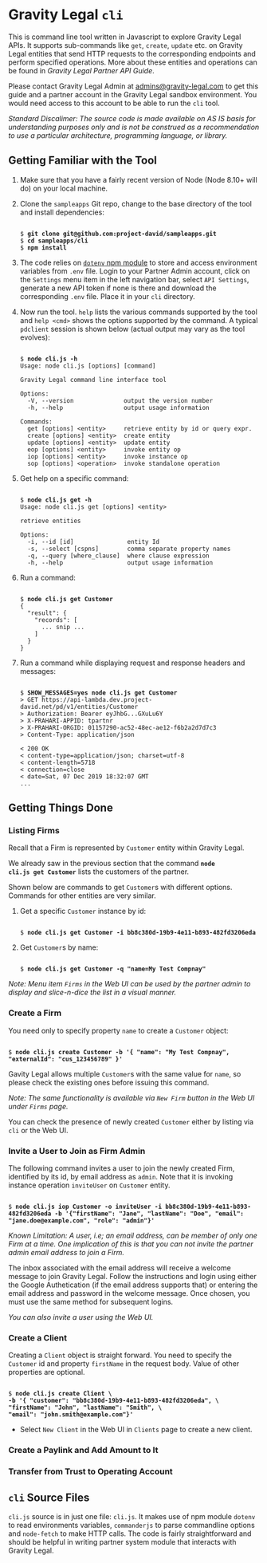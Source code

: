 # Gravity Legal `cli`

This is command line tool written in Javascript to explore Gravity Legal APIs. It supports sub-commands like `get`, `create`, `update` etc. on Gravity Legal entities that send HTTP requests to the corresponding endpoints and perform specified operations. More about these entities and operations can be found in _Gravity Legal Partner API Guide_.

Please contact Gravity Legal Admin at <admins@gravity-legal.com> to get this guide and a partner account in the Gravity Legal sandbox environment. You would need access to this account to be able to run the `cli` tool.

*Standard Discalimer: The source code is made available on AS IS basis for understanding purposes only and is not be construed as a recommendation to use a particular architecture, programming language, or library.*

## Getting Familiar with the Tool

1. Make sure that you have a fairly recent version of Node (Node 8.10+ will do) on your local machine.

2. Clone the `sampleapps` Git repo, change to the base directory of the tool and install dependencies:
   <pre><code>
   $ <b>git clone git@github.com:project-david/sampleapps.git</b>
   $ <b>cd sampleapps/cli</b>
   $ <b>npm install</b>
   </code></pre>

3. The code relies on [`dotenv` npm module](https://www.npmjs.com/package/dotenv) to store and access environment variables from `.env` file. Login to your Partner Admin account, click on the `Settings` menu item in the left navigation bar, select `API Settings`, generate a new API token if none is there and download the corresponding `.env` file. Place it in your `cli` directory.

4. Now run the tool. `help` lists the various commands supported by the tool and `help <cmd>` shows the options supported by the command. A typical `pdclient` session is shown below (actual output may vary as the tool evolves):
   
   <pre><code>
   $ <b>node cli.js -h</b>
   Usage: node cli.js [options] [command]

   Gravity Legal command line interface tool<br>
   Options:
     -V, --version              output the version number
     -h, --help                 output usage information<br>
   Commands:
     get [options] &lt;entity&gt;     retrieve entity by id or query expr.
     create [options] &lt;entity&gt;  create entity
     update [options] &lt;entity&gt;  update entity
     eop [options] &lt;entity&gt;     invoke entity op
     iop [options] &lt;entity&gt;     invoke instance op
     sop [options] &lt;operation&gt;  invoke standalone operation
   </code></pre>

5. Get help on a specific command:
   <pre><code>
   $ <b>node cli.js get -h</b>
   Usage: node cli.js get [options] &lt;entity&gt;

   retrieve entities<br>
   Options:
     -i, --id [id]               entity Id
     -s, --select [cspns]        comma separate property names
     -q, --query [where_clause]  where clause expression
     -h, --help                  output usage information
   </code></pre>

6. Run a command:
   <pre><code>
   $ <b>node cli.js get Customer</b>
   {
     "result": {
       "records": [
         ... snip ...
       ]
     }
   }
   </code></pre>
7. Run a command while displaying request and response headers and messages:
   <pre><code>
   $ <b>SHOW_MESSAGES=yes node cli.js get Customer</b>
   > GET https://api-lambda.dev.project-david.net/pd/v1/entities/Customer
   > Authorization: Bearer eyJhbG...GXuLu6Y
   > X-PRAHARI-APPID: tpartnr
   > X-PRAHARI-ORGID: 01157290-ac52-48ec-ae12-f6b2a2d7d7c3
   > Content-Type: application/json

   < 200 OK
   < content-type=application/json; charset=utf-8
   < content-length=5718
   < connection=close
   < date=Sat, 07 Dec 2019 18:32:07 GMT
   ...
   </code></pre>
## Getting Things Done

### Listing Firms

Recall that a Firm is represented by `Customer` entity within Gravity Legal.

We already saw in the previous section that the command <b><code>node cli.js get Customer</code></b> lists the customers of the partner.

Shown below are commands to get `Customer`s with different options. Commands for other entities are very similar.

1. Get a specific `Customer` instance by id:
   <pre><code>
   $ <b>node cli.js get Customer -i bb8c380d-19b9-4e11-b893-482fd3206eda</b>
   </code></pre>

2. Get `Customer`s by name:
   <pre><code>
   $ <b>node cli.js get Customer -q "name=My Test Compnay"</b>
   </code></pre>

*Note: Menu item `Firms` in the Web UI can be used by the partner admin to display and slice-n-dice the list in a visual manner.*

### Create a Firm

You need only to specify property `name` to create a `Customer` object:

<pre><code>
$ <b>node cli.js create Customer -b '{ "name": "My Test Compnay", "externalId": "cus_123456789" }'</b>
</code></pre>

Gavity Legal allows multiple `Customer`s with the same value for `name`, so please check the existing ones before issuing this command.

*Note: The same functionality is available via `New Firm` button in the Web UI under `Firms` page.*

You can check the presence of newly created `Customer` either by listing via `cli` or the Web UI.

### Invite a User to Join as Firm Admin

The following command invites a user to join the newly created Firm, identified by its id, by email address as `admin`. Note that it is invoking instance operation `inviteUser` on `Customer` entity.

<pre><code>
$ <b>node cli.js iop Customer -o inviteUser -i bb8c380d-19b9-4e11-b893-482fd3206eda -b '{"firstName": "Jane", "lastName": "Doe", "email": "jane.doe@example.com", "role": "admin"}'</b>
</code></pre>

*Known Limitation: A user, i.e; an email address, can be member of only one Firm at a time. One implication of this is that you can not invite the partner admin email address to join a Firm.*

The inbox associated with the email address will receive a welcome message to join Gravity Legal. Follow the instructions and login using either the Google Authetication (if the email address supports that) or entering the email address and password in the welcome message. Once chosen, you must use the same method for subsequent logins.

*You can also invite a user using the Web UI.*

### Create a Client

Creating a `Client` object is straight forward. You need to specify the `Customer` id and property `firstName` in the request body. Value of other properties are optional.

<pre><code>
$ <b>node cli.js create Client \
-b '{ "customer": "bb8c380d-19b9-4e11-b893-482fd3206eda", \
"firstName": "John", "lastName": "Smith", \
"email": "john.smith@example.com"}'</b>
</code></pre>

* Select `New Client` in the Web UI in `Clients` page to create a new client.

### Create a Paylink and Add Amount to It

### Transfer from Trust to Operating Account

## `cli` Source Files

`cli.js` source is in just one file: `cli.js`. It makes use of npm module `dotenv` to read environments variables, `commanderjs` to parse commandline options and `node-fetch` to make HTTP calls. The code is fairly straightforward and should be helpful in writing partner system module that interacts with Gravity Legal.
